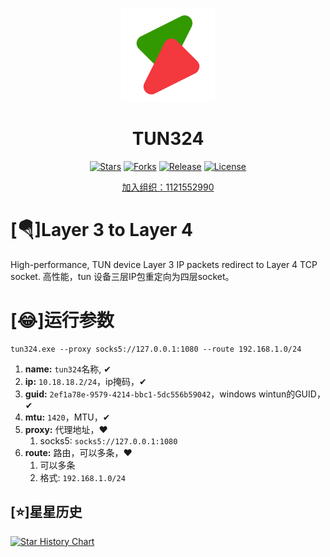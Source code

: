 <div align="center">
<p><img src="./readme/logo.png" height="150"></p> 

# TUN324

[![Stars](https://img.shields.io/github/stars/snltty/tun324?style=flat)](https://github.com/snltty/tun324)
[![Forks](https://img.shields.io/github/forks/snltty/tun324?style=flat)](https://github.com/snltty/tun324)
[![Release](https://img.shields.io/github/v/release/snltty/tun324?sort=semver)](https://github.com/snltty/tun324/releases)
[![License](https://img.shields.io/github/license/snltty/tun324)](https://mit-license.org/)

<a href="https://jq.qq.com/?_wv=1027&k=ucoIVfz4" target="_blank">加入组织：1121552990</a>

</div>

# [🪂]Layer 3 to Layer 4
High-performance, TUN device  Layer 3 IP packets redirect  to  Layer 4 TCP socket. 高性能，tun 设备三层IP包重定向为四层socket。

# [😂]运行参数

```
tun324.exe --proxy socks5://127.0.0.1:1080 --route 192.168.1.0/24
```

1. **name:** `tun324`名称, ✔
2. **ip:** `10.18.18.2/24`，ip掩码，✔
3. **guid:** `2ef1a78e-9579-4214-bbc1-5dc556b59042`，windows wintun的GUID，✔
4. **mtu:** `1420`，MTU，✔
5. **proxy:** 代理地址，♥
    1. socks5: `socks5://127.0.0.1:1080`
6. **route:** 路由，可以多条，♥
    1. 可以多条
    2. 格式: `192.168.1.0/24`

## [⭐]星星历史

[![Star History Chart](https://api.star-history.com/svg?repos=snltty/tun324&type=Date)](https://www.star-history.com/#snltty/tun324&Date)
